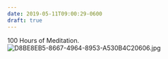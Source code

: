 ```yaml
---
date: 2019-05-11T09:00:29-0600
draft: true
---
```




100 Hours of Meditation. ![D8BE8EB5-8667-4964-8953-A530B4C20606.jpg](http://ianwhitney.micro.blog/uploads/2019/cc470562bb.jpg)




